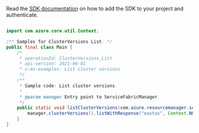 Read the [SDK documentation](https://github.com/Azure/azure-sdk-for-java/blob/azure-resourcemanager-servicefabric_1.0.0-beta.2/sdk/servicefabric/azure-resourcemanager-servicefabric/README.md) on how to add the SDK to your project and authenticate.

```java

import com.azure.core.util.Context;

/** Samples for ClusterVersions List. */
public final class Main {
    /*
     * operationId: ClusterVersions_List
     * api-version: 2021-06-01
     * x-ms-examples: List cluster versions
     */
    /**
     * Sample code: List cluster versions.
     *
     * @param manager Entry point to ServiceFabricManager.
     */
    public static void listClusterVersions(com.azure.resourcemanager.servicefabric.ServiceFabricManager manager) {
        manager.clusterVersions().listWithResponse("eastus", Context.NONE);
    }
}
```
